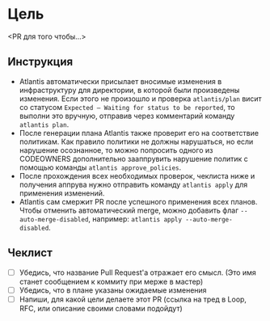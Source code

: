 # Цель

<PR для того чтобы...>

## Инструкция

* Atlantis автоматически присылает вносимые изменения в инфраструктуру для директории, в которой были произведены изменения. Если этого не произошло и проверка `atlantis/plan` висит со статусом `Expected — Waiting for status to be reported`, то выполни это вручную, отправив через комментарий команду `atlantis plan`.
* После генерации плана Atlantis также проверит его на соответствие политикам. Как правило политики не должны нарушаться, но если нарушение осознанное, то можно попросить одного из CODEOWNERS дополнительно зааппрувить нарушение политик с помощью команды `atlantis approve_policies`.
* После прохождения всех необходимых проверок, чеклиста ниже и получения аппрува нужно отправить команду `atlantis apply` для применения изменений.
* Atlantis сам смержит PR после успешного применения всех планов. Чтобы отменить автоматический merge, можно добавить флаг `--auto-merge-disabled`, например: `atlantis apply --auto-merge-disabled`.

## Чеклист

- [ ] Убедись, что название Pull Request'а отражает его смысл. (Это имя станет сообщением к коммиту при мерже в мастер)
- [ ] Убедись, что в плане указаны ожидаемые изменения
- [ ] Напиши, для какой цели делаете этот PR (ссылка на тред в Loop, RFC, или описание своими словами подойдут)
